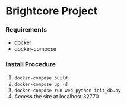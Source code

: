 # Brightcore Project

### Requirements

* docker
* docker-compose

### Install Procedure

1. `docker-compose build`
2. `docker-compose up -d`
3. `docker-compose run web python init_db.py`
4. Access the site at localhost:32770
